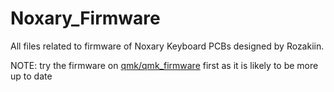 # Noxary_Firmware
All files related to firmware of Noxary Keyboard PCBs designed by Rozakiin.

NOTE: try the firmware on [qmk/qmk_firmware](https://github.com/qmk/qmk_firmware) first as it is likely to be more up to date
